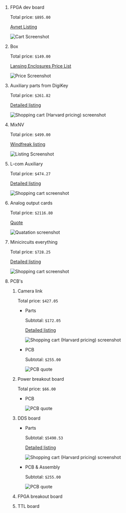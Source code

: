 1. FPGA dev board

    Total price: `$895.00`

    [Avnet Listing](http://avnetexpress.avnet.com/store/em/EMController/_/A-5004312321719?action=part&catalogId=500201&langId=-1&storeId=500201)

    ![Cart Screenshot](ZC702_dev.png)

2. Box

    Total price: `$149.00`

    [Lansing Enclosures Price List](http://www.lansing-enclosures.com/main/media/graybox_prices.pdf)

    ![Price Screenshot](B3F10-062A.png)

3. Auxiliary parts from DigiKey

    Total price: `$261.82`

    [Detailed listing](aux-digikey.md)

    ![Shopping cart (Harvard pricing) screenshot](aux-digikey.png)

5. MixNV

    Total price: `$499.00`

    [Windfreak listing](https://www.windfreaktech.com/rf-mixer-downconverter-upconverter.html)

    ![Listing Screenshot](MixNV.png)

6. L-com Auxiliary

    Total price: `$474.27`

    [Detailed listing](aux-lcom.md)

    ![Shopping cart screenshot](aux-lcom.png)

7. Analog output cards

    Total price: `$2116.80`

    [Quote](ni.pdf)

    ![Quatation screenshot](ni.png)

8. Minicircuits everything

    Total price: `$728.25`

    [Detailed listing](minicircuits.md)

    ![Shopping cart screenshot](minicircuits.png)

9. PCB's

    1. Camera link

        Total price: `$427.05`

        * Parts

            Subtotal: `$172.05`

            [Detailed listing](cmrlink-digikey.md)

            ![Shopping cart (Harvard pricing) screenshot](cmrlink-digikey.png)


        * PCB

            Subtotal: `$255.00`

            ![PCB quote](cmrlink-pcb.png)

    2. Power breakout board

        Total price: `$66.00`

        * PCB

            ![PCB quote](power-pcb.png)

    3. DDS board

        * Parts

            Subtotal: `$5490.53`

            [Detailed listing](dds-digikey.md)

            ![Shopping cart (Harvard pricing) screenshot](dds-digikey.png)


        * PCB & Assembly

            Subtotal: `$255.00`

            ![PCB quote](dds-pcb.png)

    4. FPGA breakout board

    5. TTL board
